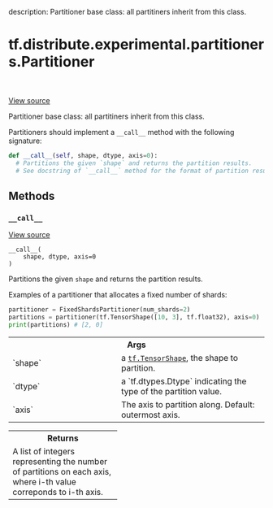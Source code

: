 description: Partitioner base class: all partitiners inherit from this class.

<div itemscope itemtype="http://developers.google.com/ReferenceObject">
<meta itemprop="name" content="tf.distribute.experimental.partitioners.Partitioner" />
<meta itemprop="path" content="Stable" />
<meta itemprop="property" content="__call__"/>
</div>

# tf.distribute.experimental.partitioners.Partitioner

<!-- Insert buttons and diff -->

<table class="tfo-notebook-buttons tfo-api nocontent" align="left">

</table>

<a target="_blank" class="external" href="/code/stable/tensorflow/python/distribute/sharded_variable.py">View source</a>



Partitioner base class: all partitiners inherit from this class.

<!-- Placeholder for "Used in" -->

Partitioners should implement a `__call__` method with the following
signature:

```python
def __call__(self, shape, dtype, axis=0):
  # Partitions the given `shape` and returns the partition results.
  # See docstring of `__call__` method for the format of partition results.
```

## Methods

<h3 id="__call__"><code>__call__</code></h3>

<a target="_blank" class="external" href="/code/stable/tensorflow/python/distribute/sharded_variable.py">View source</a>

<pre class="devsite-click-to-copy prettyprint lang-py tfo-signature-link">
<code>__call__(
    shape, dtype, axis=0
)
</code></pre>

Partitions the given `shape` and returns the partition results.

Examples of a partitioner that allocates a fixed number of shards:

```python
partitioner = FixedShardsPartitioner(num_shards=2)
partitions = partitioner(tf.TensorShape([10, 3], tf.float32), axis=0)
print(partitions) # [2, 0]
```

<!-- Tabular view -->
 <table class="responsive fixed orange">
<colgroup><col width="214px"><col></colgroup>
<tr><th colspan="2">Args</th></tr>

<tr>
<td>
`shape`
</td>
<td>
a <a href="../../../../tf/TensorShape.md"><code>tf.TensorShape</code></a>, the shape to partition.
</td>
</tr><tr>
<td>
`dtype`
</td>
<td>
a `tf.dtypes.Dtype` indicating the type of the partition value.
</td>
</tr><tr>
<td>
`axis`
</td>
<td>
The axis to partition along.  Default: outermost axis.
</td>
</tr>
</table>



<!-- Tabular view -->
 <table class="responsive fixed orange">
<colgroup><col width="214px"><col></colgroup>
<tr><th colspan="2">Returns</th></tr>
<tr class="alt">
<td colspan="2">
A list of integers representing the number of partitions on each axis,
where i-th value correponds to i-th axis.
</td>
</tr>

</table>





